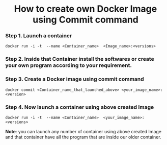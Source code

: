 <div align="center">
  <h1> How to create own Docker Image using Commit command </h1>
</div>

### Step 1. Launch a container 
```
docker run -i -t  --name <Container_name>  <Image_name>:<versions>
```

### Step 2. Inside that Container install the softwares or create your own program according to your requirement.

### Step 3. Create a Docker image using commit command
```
docker commit <Container_name_that_launched_above> <your_image_name>:<version>
```

### Step 4. Now launch a container using above created Image
```
docker run -i -t  --name <Container_name>  <your_image_name>:<versions>
```

**Note**: you can launch any number of container using above created Image and that container have all the program that are inside our older container.
